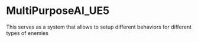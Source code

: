# MultiPurposeAI_UE5
This serves as a system that allows to setup different behaviors for different types of enemies 
